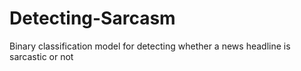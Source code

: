 # Detecting-Sarcasm
Binary classification model for detecting whether a news headline is sarcastic or not
